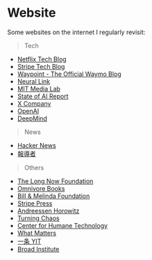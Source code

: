 # Website
Some websites on the internet I regularly revisit:


> Tech
- [Netflix Tech Blog](https://netflixtechblog.com/)
- [Stripe Tech Blog](https://stripe.com/blog/engineering)
- [Waypoint - The Official Waymo Blog](https://blog.waymo.com/)
- [Neural Link](https://neuralink.com/)
- [MIT Media Lab](https://www.media.mit.edu/)
- [State of AI Report](https://www.stateof.ai/)
- [X Company](https://x.company/)
- [OpenAI](https://openai.com/)
- [DeepMind](https://deepmind.com/)

> News
- [Hacker News](https://news.ycombinator.com/)
- [報導者](https://www.twreporter.org/)

> Others
- [The Long Now Foundation](https://longnow.org/)
- [Omnivore Books](https://omnivorebooks.myshopify.com/)
- [Bill & Melinda Foundation](https://www.gatesfoundation.org/)
- [Stripe Press](https://press.stripe.com/)
- [Andreessen Horowitz](https://a16z.com/)
- [Turning Chaos](https://www.turningchaos.com/)
- [Center for Humane Technology](https://www.humanetech.com/)
- [What Matters](https://www.whatmatters.com/)
- [一条 YIT](https://www.facebook.com/yitiaotv)
- [Broad Institute](https://www.broadinstitute.org/)


